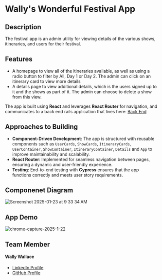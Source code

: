 # Wally's Wonderful Festival App

## Description
The festival app is an admin utility for viewing details of the various shows, itineraries, and users for their festival.

## Features
- A homepage to view all of the itineraries available, as well as using a radio button to filter by All, Day 1 or Day 2. The admin can click on an itinerary card to view more details
- A details page to view additional details, which is the users signed up to it and the shows as part of it. The admin can choose to delete a show from this view.

The app is built using **React** and leverages **React Router** for navigation, and communicates to a back end rails application that lives here: [Back End](https://github.com/wally-yawn/rails-api-starter-final)

## Approaches to Building
- **Component-Driven Development**: The app is structured with reusable components such as `UserCards`, `ShowCards`, `ItineraryCards`, `UserContainer`, `ShowContainer`, `ItineraryContainer`, `Details` and `App` to improve maintainability and scalability.
- **React Router**: Implemented for seamless navigation between pages, ensuring a dynamic and user-friendly experience.
- **Testing**: End-to-end testing with **Cypress** ensures that the app functions correctly and meets user story requirements.

## Componenet Diagram
![Screenshot 2025-01-23 at 9 33 34 AM](https://github.com/user-attachments/assets/ca2793e2-d063-4fad-b39d-6691e9062200)

## App Demo
![chrome-capture-2025-1-22](https://github.com/user-attachments/assets/7694366f-ad52-46fa-b161-7ec37b436097)

## Team Member
#### Wally Wallace
- [LinkedIn Profile](https://www.linkedin.com/in/wally--wallace)
- [GitHub Profile](https://github.com/wally-yawn)
